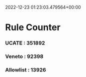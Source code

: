 2022-12-23 01:23:03.479564+00:00
# Rule Counter 
 ### UCATE : 351892

 ### Veneto : 92398

 ### Allowlist : 13926